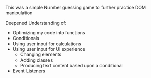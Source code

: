 This was a simple Number guessing game to further practice DOM manipulation

Deepened Understanding of:

- Optimizing my code into functions
- Conditionals
- Using user input for calculations
- Using user input for UI experience
  - Changing elements
  - Adding classes
  - Producing text content based upon a conditional
- Event Listeners
